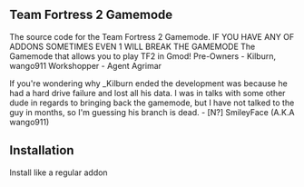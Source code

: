 ## Team Fortress 2 Gamemode
The source code for the Team Fortress 2 Gamemode.
IF YOU HAVE ANY OF ADDONS SOMETIMES EVEN 1 WILL BREAK THE GAMEMODE
The Gamemode that allows you to play TF2 in Gmod!
Pre-Owners - Kilburn, wango911 
Workshopper - Agent Agrimar

If you're wondering why _Kilburn ended the development was because he had a hard drive failure and lost all his data. I was in talks with some other dude in regards to bringing back the gamemode, but I have not talked to the guy in months, so I'm guessing his branch is dead. - [N?] SmileyFace (A.K.A wango911)
## Installation

Install like a regular addon
